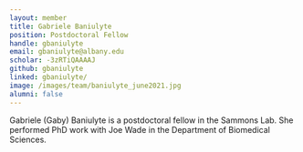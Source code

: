 ```yaml
---
layout: member
title: Gabriele Baniulyte
position: Postdoctoral Fellow
handle: gbaniulyte
email: gbaniulyte@albany.edu
scholar: -3zRTiQAAAAJ
github: gbaniulyte
linked: gbaniulyte/
image: /images/team/baniulyte_june2021.jpg
alumni: false
---
```


Gabriele (Gaby) Baniulyte is a postdoctoral fellow in the Sammons Lab. She performed PhD work with Joe Wade in the Department of Biomedical Sciences. 
